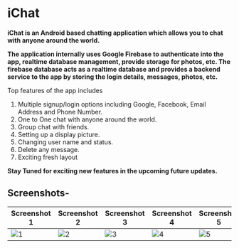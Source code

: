 # iChat

**iChat is an Android based chatting application which allows you to chat with anyone around the world.**

**The application internally uses Google Firebase to authenticate into the app, realtime database management, provide storage for photos, etc.
The firebase database acts as a realtime database and provides a backend service to the app by storing the login details, messages, photos, etc.**

Top features of the app includes 
1. Multiple signup/login options including Google, Facebook, Email Address and Phone Number.
2. One to One chat with anyone around the world.
3. Group chat with friends.
4. Setting up a display picture.
5. Changing user name and status.
6. Delete any message. 
7. Exciting fresh layout

**Stay Tuned for exciting new features in the upcoming future updates.**

## Screenshots-

| **Screenshot 1** | **Screenshot 2** | **Screenshot 3** | **Screenshot 4** | **Screenshot 5** |
| ------------- | ------------- | ------------- | ------------- | ------------- |
| ![1](https://user-images.githubusercontent.com/65030418/131628694-857ac530-53ec-427b-b57f-a40e0adf4f7d.png) | ![2](https://user-images.githubusercontent.com/65030418/131630765-001c3fe4-28b6-4594-9a1a-6c6b2619693f.png) | ![3](https://user-images.githubusercontent.com/65030418/131630871-4d2da78f-9c7d-4e3d-a2ac-74ff9f203426.png) | ![4](https://user-images.githubusercontent.com/65030418/131630909-1ca76a83-d88c-4d58-879b-7588ae528931.png) | ![5](https://user-images.githubusercontent.com/65030418/131630976-54ae646a-2feb-4e16-87e1-2e3e6a914426.png) |


